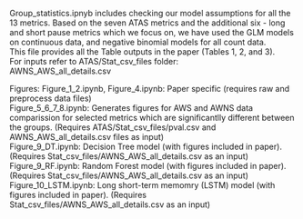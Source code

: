Group_statistics.ipnyb includes checking our model assumptions for all the 13 metrics. Based on the seven ATAS metrics and the additional six - long and short pause metrics which we focus on, we have used the GLM models on continuous data, and negative binomial models for all count data.  
This file provides all the Table outputs in the paper (Tables 1, 2, and 3).  
For inputs refer to ATAS/Stat_csv_files folder:  
AWNS_AWS_all_details.csv  

Figures: 
Figure_1_2.ipynb, Figure_4.ipynb: Paper specific (requires raw and preprocess data files)  
Figure_5_6_7_8.ipynb: Generates figures for AWS and AWNS data comparission for selected metrics which are significantlly different between the groups. (Requires ATAS/Stat_csv_files/pval.csv and AWNS_AWS_all_details.csv files as input)  
Figure_9_DT.ipynb: Decision Tree model (with figures included in paper). (Requires Stat_csv_files/AWNS_AWS_all_details.csv as an input)  
Figure_9_RF.ipynb: Random Forest model (with figures included in paper). (Requires Stat_csv_files/AWNS_AWS_all_details.csv as an input)  
Figure_10_LSTM.ipynb: Long short-term memomry (LSTM) model (with figures included in paper). (Requires Stat_csv_files/AWNS_AWS_all_details.csv as an input)   

